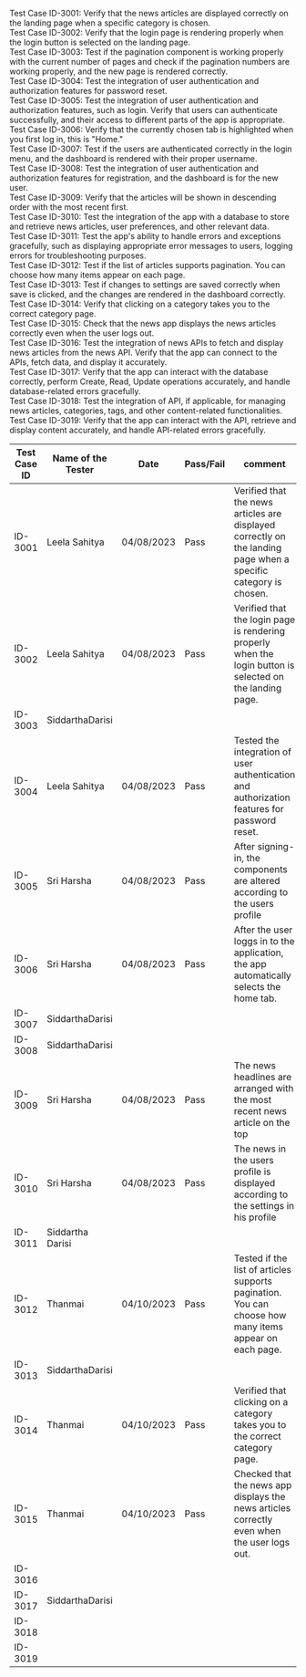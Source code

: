 Test Case ID-3001: Verify that the news articles are displayed correctly on the landing page when a specific category is chosen.<br>
Test Case ID-3002: Verify that the login page is rendering properly when the login button is selected on the landing page.<br>
Test Case ID-3003: Test if the pagination component is working properly with the current number of pages and check if the pagination numbers are working properly, and the new page is rendered correctly.<br>
Test Case ID-3004: Test the integration of user authentication and authorization features for password reset.<br>
Test Case ID-3005: Test the integration of user authentication and authorization features, such as login. Verify that users can authenticate successfully, and their access to different parts of the app is appropriate.<br>
Test Case ID-3006: Verify that the currently chosen tab is highlighted when you first log in, this is "Home."<br>
Test Case ID-3007: Test if the users are authenticated correctly in the login menu, and the dashboard is rendered with their proper username.<br>
Test Case ID-3008: Test the integration of user authentication and authorization features for registration, and the dashboard is for the new user.<br>
Test Case ID-3009: Verify that the articles will be shown in descending order with the most recent first.<br>
Test Case ID-3010: Test the integration of the app with a database to store and retrieve news articles, user preferences, and other relevant data.<br>
Test Case ID-3011: Test the app's ability to handle errors and exceptions gracefully, such as displaying appropriate error messages to users, logging errors for troubleshooting purposes.<br>
Test Case ID-3012: Test if the list of articles supports pagination. You can choose how many items appear on each page.<br>
Test Case ID-3013: Test if changes to settings are saved correctly when save is clicked, and the changes are rendered in the dashboard correctly.<br>
Test Case ID-3014: Verify that clicking on a category takes you to the correct category page.<br>
Test Case ID-3015: Check that the news app displays the news articles correctly even when the user logs out.<br>
Test Case ID-3016: Test the integration of news APIs to fetch and display news articles from the news API. Verify that the app can connect to the APIs, fetch data, and display it accurately.<br>
Test Case ID-3017: Verify that the app can interact with the database correctly, perform Create, Read, Update operations accurately, and handle database-related errors gracefully.<br>
Test Case ID-3018: Test the integration of API, if applicable, for managing news articles, categories, tags, and other content-related functionalities.<br>
Test Case ID-3019: Verify that the app can interact with the API, retrieve and display content accurately, and handle API-related errors gracefully.<br>




| Test Case ID | Name of the Tester |Date| Pass/Fail | comment |
|---|---|---|---|---|
|ID-3001|Leela Sahitya|04/08/2023|Pass|Verified that the news articles are displayed correctly on the landing page when a specific category is chosen.|
|ID-3002|Leela Sahitya|04/08/2023|Pass|Verified that the login page is rendering properly when the login button is selected on the landing page.|
|ID-3003|SiddarthaDarisi||||
|ID-3004|Leela Sahitya|04/08/2023|Pass|Tested the integration of user authentication and authorization features for password reset.|
|ID-3005|Sri Harsha|04/08/2023|Pass|After signing-in, the components are altered according to the users profile|
|ID-3006|Sri Harsha|04/08/2023|Pass|After the user loggs in to the application, the app automatically selects the home tab.|
|ID-3007|SiddarthaDarisi||||
|ID-3008|SiddarthaDarisi||||
|ID-3009|Sri Harsha|04/08/2023|Pass|The news headlines are arranged with the most recent news article on the top|
|ID-3010|Sri Harsha|04/08/2023|Pass|The news in the users profile is displayed according to the settings in his profile|
|ID-3011|Siddartha Darisi||||
|ID-3012|Thanmai|04/10/2023|Pass|Tested if the list of articles supports pagination. You can choose how many items appear on each page.|
|ID-3013|SiddarthaDarisi||||
|ID-3014|Thanmai|04/10/2023|Pass|Verified that clicking on a category takes you to the correct category page.|
|ID-3015|Thanmai|04/10/2023|Pass|Checked that the news app displays the news articles correctly even when the user logs out.|
|ID-3016|||||
|ID-3017|SiddarthaDarisi||||
|ID-3018|||||
|ID-3019|||||

